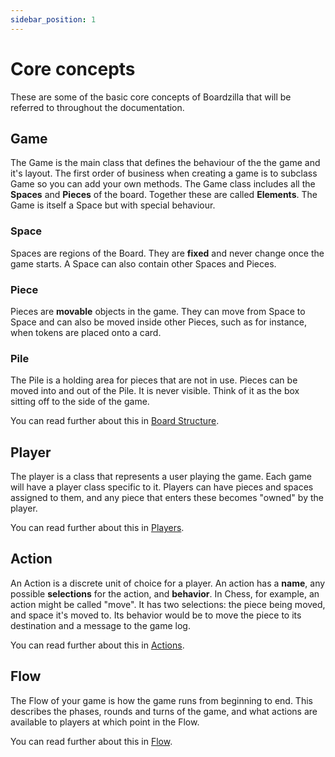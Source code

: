 ```yaml
---
sidebar_position: 1
---
```


# Core concepts

These are some of the basic core concepts of Boardzilla that will be referred to
throughout the documentation.

## Game

The Game is the main class that defines the behaviour of the the game and it's
layout. The first order of business when creating a game is to subclass Game so
you can add your own methods. The Game class includes all the **Spaces** and
**Pieces** of the board. Together these are called **Elements**. The Game is
itself a Space but with special behaviour.

### Space

Spaces are regions of the Board. They are **fixed** and never change once the
game starts. A Space can also contain other Spaces and Pieces.

### Piece

Pieces are **movable** objects in the game. They can move from Space to Space
and can also be moved inside other Pieces, such as for instance, when tokens are
placed onto a card.

### Pile

The Pile is a holding area for pieces that are not in use. Pieces can be moved
into and out of the Pile. It is never visible. Think of it as the box sitting
off to the side of the game.

You can read further about this in [Board Structure](./board).

## Player

The player is a class that represents a user playing the game. Each game will
have a player class specific to it. Players can have pieces and spaces assigned
to them, and any piece that enters these becomes "owned" by the player.

You can read further about this in [Players](./players).

## Action

An Action is a discrete unit of choice for a player. An action has a **name**,
any possible **selections** for the action, and **behavior**. In Chess, for
example, an action might be called "move". It has two selections: the piece
being moved, and space it's moved to. Its behavior would be to move the piece
to its destination and a message to the game log.

You can read further about this in [Actions](./actions).

## Flow

The Flow of your game is how the game runs from beginning to end. This describes
the phases, rounds and turns of the game, and what actions are available to
players at which point in the Flow.

You can read further about this in [Flow](./flow).
